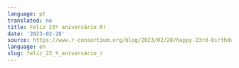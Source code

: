 ```yaml
---
language: pt
translated: no
title: Feliz 23º aniversário R!
date: '2023-02-28'
source: https://www.r-consortium.org/blog/2023/02/28/happy-23rd-birthday-r
language: en
slug: feliz_23_º_aniversário_r
---
```




